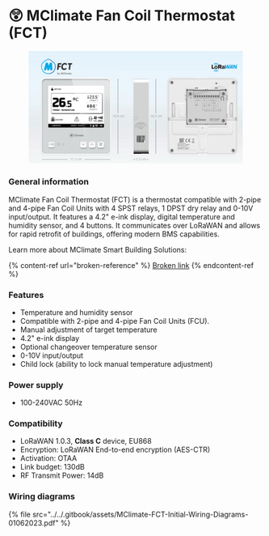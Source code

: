 # 😲 MClimate Fan Coil Thermostat (FCT)

<figure><img src="../../.gitbook/assets/MClimate FCT Header image" alt=""><figcaption></figcaption></figure>

### General information

MClimate Fan Coil Thermostat (FCT) is a thermostat compatible with 2-pipe and 4-pipe Fan Coil Units with 4 SPST relays, 1 DPST dry relay and 0-10V input/output. It features a 4.2" e-ink display, digital temperature and humidity sensor, and 4 buttons. It communicates over LoRaWAN and allows for rapid retrofit of buildings, offering modern BMS capabilities.

Learn more about MClimate Smart Building Solutions:

{% content-ref url="broken-reference" %}
[Broken link](broken-reference)
{% endcontent-ref %}

### Features

* Temperature and humidity sensor
* Compatible with 2-pipe and 4-pipe Fan Coil Units (FCU).
* Manual adjustment of target temperature
* 4.2" e-ink display
* Optional changeover temperature sensor
* 0-10V input/output
* Child lock (ability to lock manual temperature adjustment)

### Power supply

* 100-240VAC 50Hz

### Compatibility

* LoRaWAN 1.0.3, **Class C** device, EU868
* Encryption: LoRaWAN End-to-end encryption (AES-CTR)
* Activation: OTAA
* Link budget: 130dB
* RF Transmit Power: 14dB

### Wiring diagrams

{% file src="../../.gitbook/assets/MClimate-FCT-Initial-Wiring-Diagrams-01062023.pdf" %}
